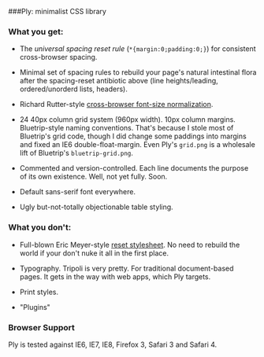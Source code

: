###Ply: minimalist CSS library

### What you get:

* The *universal spacing reset rule* (`*{margin:0;padding:0;}`) for consistent cross-browser spacing.

* Minimal set of spacing rules to rebuild your page's natural intestinal flora after the spacing-reset antibiotic above (line heights/leading, ordered/unorderd lists, headers).

* Richard Rutter-style [cross-browser font-size normalization](http://clagnut.com/blog/348).

* 24 40px column grid system (960px width). 10px column margins. Bluetrip-style naming conventions. That's because I stole most of Bluetrip's grid code, though I did change some paddings into margins and fixed an IE6 double-float-margin. Even Ply's `grid.png` is a wholesale lift of Bluetrip's `bluetrip-grid.png`.

* Commented and version-controlled. Each line documents the purpose of its own existence. Well, not yet fully. Soon.

* Default sans-serif font everywhere.

* Ugly but-not-totally objectionable table styling.

### What you don't:

* Full-blown Eric Meyer-style [reset stylesheet](http://meyerweb.com/eric/tools/css/reset/). No need to rebuild the world if your don't nuke it all in the first place.

* Typography. Tripoli is very pretty. For traditional document-based pages. It gets in the way with web apps, which Ply targets.

* Print styles.

* "Plugins"

### Browser Support

Ply is tested against IE6, IE7, IE8, Firefox 3, Safari 3 and Safari 4.
